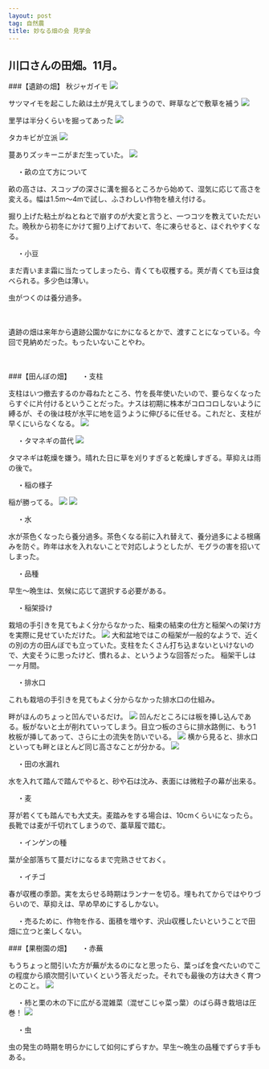 ```yaml
---
layout: post
tag: 自然農
title: 妙なる畑の会 見学会
---
```

## 川口さんの田畑。11月。

###【遺跡の畑】
秋ジャガイモ
![](https://c1.staticflickr.com/1/578/22445691868_71e4bd4581.jpg)

サツマイモを起こした畝は土が見えてしまうので、畔草などで敷草を補う
![](https://c2.staticflickr.com/6/5777/22445705738_038b1bde89.jpg)

里芋は半分くらいを掘ってあった
![](https://c2.staticflickr.com/6/5705/22242902083_c26441d3d5.jpg)

タカキビが立派
![](https://c2.staticflickr.com/6/5755/22472087059_0f9a5b26fd.jpg)

蔓ありズッキーニがまだ生っていた。
![](https://c2.staticflickr.com/6/5681/22471913589_7f9b5fd161.jpg)

　
・畝の立て方について

畝の高さは、スコップの深さに溝を掘るところから始めて、湿気に応じて高さを変える。幅は1.5m～4mで試し、ふさわしい作物を植え付ける。

掘り上げた粘土がねとねとで崩すのが大変と言うと、一つコツを教えていただいた。晩秋から初冬にかけて掘り上げておいて、冬に凍らせると、ほぐれやすくなる。

　
・小豆

まだ青いまま霜に当たってしまったら、青くても収穫する。莢が青くても豆は食べられる。多少色は薄い。

虫がつくのは養分過多。

　

遺跡の畑は来年から遺跡公園かなにかになるとかで、渡すことになっている。今回で見納めだった。もったいないことやわ。

　

###【田んぼの畑】
　
・支柱

支柱はいつ撤去するのか尋ねたところ、竹を長年使いたいので、要らなくなったらすぐに片付けるということだった。ナスは初期に株本がコロコロしないように縛るが、その後は枝が水平に地を這うように伸びるに任せる。これだと、支柱が早くにいらなくなる。
![](https://c2.staticflickr.com/6/5693/22875231411_b848ee1ab5.jpg)

　
・タマネギの苗代
![](https://c1.staticflickr.com/1/590/22676093560_fa4726ed00.jpg)

タマネギは乾燥を嫌う。晴れた日に草を刈りすぎると乾燥しすぎる。草抑えは雨の後で。

　
・稲の様子

稲が勝ってる。
![](https://c1.staticflickr.com/1/777/22850609052_71fe1292be.jpg)
![](https://c2.staticflickr.com/6/5762/22838127816_feda8808e7.jpg)

　
・水

水が茶色くなったら養分過多。茶色くなる前に入れ替えて、養分過多による根痛みを防ぐ。昨年は水を入れないことで対応しようとしたが、モグラの害を招いてしまった。

　
・品種

早生～晩生は、気候に応じて選択する必要がある。

　
・稲架掛け

栽培の手引きを見てもよく分からなかった、稲束の結束の仕方と稲架への架け方を実際に見せていただけた。
![](https://c2.staticflickr.com/6/5754/22838141056_6a0f26d811.jpg)
大和盆地ではこの稲架が一般的なようで、近くの別の方の田んぼでも立っていた。支柱をたくさん打ち込まないといけないので、大変そうに思ったけど、慣れるよ、というような回答だった。
稲架干しは一ヶ月間。

　
・排水口

これも栽培の手引きを見てもよく分からなかった排水口の仕組み。

畔がほんのちょっと凹んでいるだけ。
![](https://c2.staticflickr.com/6/5828/22838168366_9e677923ca.jpg)
凹んだところには板を挿し込んである。板がないと土が削れていってしまう。目立つ板のさらに排水路側に、もう1枚板が挿してあって、さらに土の流失を防いでいる。
![](https://c2.staticflickr.com/6/5640/22445778467_3d22b2ce45.jpg)
横から見ると、排水口といっても畔とほとんど同じ高さなことが分かる。
![](https://c2.staticflickr.com/6/5731/22864180415_fb715d13f3.jpg)

　
・田の水漏れ

水を入れて踏んで踏んでやると、砂や石は沈み、表面には微粒子の幕が出来る。

　
・麦

芽が若くても踏んでも大丈夫。麦踏みをする場合は、10cmくらいになったら。長靴では麦が千切れてしまうので、藁草履で踏む。

　
・インゲンの種

葉が全部落ちて蔓だけになるまで完熟させておく。

　
・イチゴ

春が収穫の季節。実を太らせる時期はランナーを切る。埋もれてからではやりづらいので、草抑えは、早め早めにするしかない。


　
・売るために、作物を作る、面積を増やす、沢山収穫したいということで田畑に立つと楽しくない。


###【果樹園の畑】
　
・赤蕪

もうちょっと間引いた方が蕪が太るのになと思ったら、葉っぱを食べたいのでこの程度から順次間引いていくという答えだった。それでも最後の方は大きく育つとのこと。
![](https://c2.staticflickr.com/6/5770/22241438804_6df3c1de4e.jpg)

　
・柿と栗の木の下に広がる混雑菜（混ぜこじゃ菜っ葉）のばら蒔き栽培は圧巻！
![](https://c2.staticflickr.com/6/5695/22243053243_879e841bf1.jpg)

　
・虫

虫の発生の時期を明らかにして如何にずらすか。早生～晩生の品種でずらす手もある。

